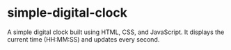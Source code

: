 # simple-digital-clock
A simple digital clock built using HTML, CSS, and JavaScript. It displays the current time (HH:MM:SS) and updates every second.
